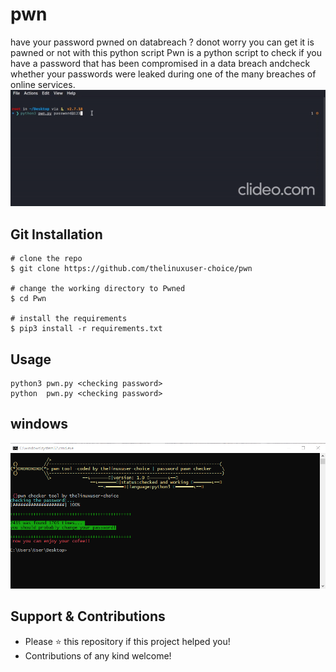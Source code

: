# pwn
have your password pwned on databreach ? donot worry you can get it is pawned or not with this python script
Pwn is a python script to check if you have a password that has been compromised in a data breach andcheck whether your passwords were leaked during one of the many breaches of online services.
![trial](assets/pwn.gif)

## Git Installation
```
# clone the repo
$ git clone https://github.com/thelinuxuser-choice/pwn

# change the working directory to Pwned
$ cd Pwn

# install the requirements
$ pip3 install -r requirements.txt
```

## Usage

```
python3 pwn.py <checking password>
python  pwn.py <checking password>

```
## windows
<p align="center">
  <img src="/assets/windows.png">
</p>

## Support & Contributions
- Please ⭐️ this repository if this project helped you!
- Contributions of any kind welcome!



